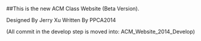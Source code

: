 
##This is the new ACM Class Website (Beta Version).

Designed By Jerry Xu
Written By PPCA2014

(All commit in the develop step is moved into: ACM_Website_2014_Develop)